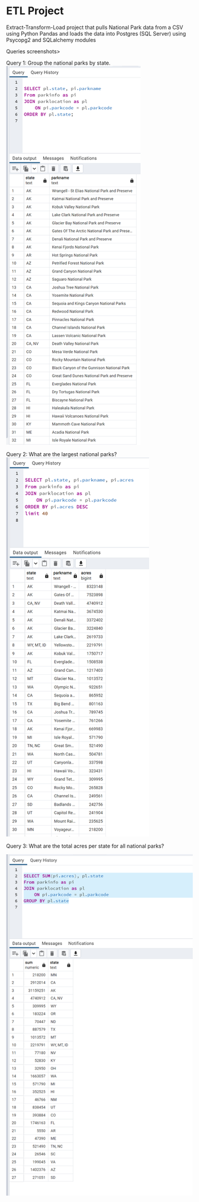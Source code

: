 # ETL Project

Extract-Transform-Load project that pulls National Park data from a CSV using Python Pandas and loads the data into Postgres (SQL Server) using Psycopg2 and SQLalchemy modules

Queries screenshots>


Query 1: Group the national parks by state.
![](query1.PNG)

Query 2: What are the largest national parks?
![](query2.PNG)

Query 3: What are the total acres per state for all national parks?

![](query3.PNG)







 